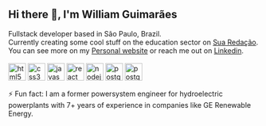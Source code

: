 ## Hi there 👋, I'm William Guimarães
Fullstack developer based in São Paulo, Brazil.\
Currently creating some cool stuff on the education sector on [Sua Redação](https://www.suaredacao.com.br).\
You can see more on my [Personal website](https://www.williamguimaraes.com) or reach me out on [Linkedin](https://www.linkedin.com/in/william-guimaraes-58954630).\
\
<img src="https://devicons.github.io/devicon/devicon.git/icons/html5/html5-original-wordmark.svg" alt="html5"  width="35" height="35" />
<img src="https://devicons.github.io/devicon/devicon.git/icons/css3/css3-original-wordmark.svg" alt="css3"  width="35" height="35" />
<img src="https://devicons.github.io/devicon/devicon.git/icons/javascript/javascript-original.svg" alt="javascript" width="35" height="35" />
<img src="https://devicons.github.io/devicon/devicon.git/icons/react/react-original-wordmark.svg" alt="react" width="35" height="35"/>
<img src="https://devicons.github.io/devicon/devicon.git/icons/nodejs/nodejs-original.svg" alt="nodejs" width="35" height="35" />
<img src="https://devicons.github.io/devicon/devicon.git/icons/mongodb/mongodb-original-wordmark.svg" alt="postgresql" width="35" height="35"/>
<img src="https://devicons.github.io/devicon/devicon.git/icons/postgresql/postgresql-original-wordmark.svg" alt="postgresql" width="35" height="35" />

⚡ Fun fact: I am a former powersystem engineer for hydroelectric powerplants with 7+ years of experience in companies like GE Renewable Energy.

